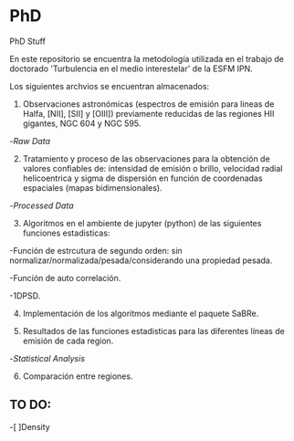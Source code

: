 # PhD
PhD Stuff

En este repositorio se encuentra la metodología utilizada en el trabajo de doctorado 'Turbulencia en el medio interestelar' de la ESFM IPN.

Los siguientes archvios se encuentran almacenados:

1) Observaciones astronómicas (espectros de emisión para lineas de Halfa, [NII], [SII] y [OIII]) previamente reducidas de las regiones HII gigantes, NGC 604 y NGC 595.

-*Raw Data*

2) Tratamiento y proceso de las observaciones para la obtención de valores confiables de: 
intensidad de emisión o brillo, velocidad radial helicoentrica y sigma de dispersión 
en función de coordenadas espaciales (mapas bidimensionales).

-*Processed Data*

3) Algoritmos en el ambiente de jupyter (python) de las siguientes funciones estadisticas:

-Función de estrcutura de segundo orden: sin normalizar/normalizada/pesada/considerando una propiedad pesada.

-Función de auto correlación.

-1DPSD.

4) Implementación de los algoritmos mediante el paquete SaBRe.

5) Resultados de las funciones estadisticas para las diferentes líneas de emisión de cada region.

-*Statistical Analysis*

6) Comparación entre regiones.

## TO DO:

-[ ]Density
